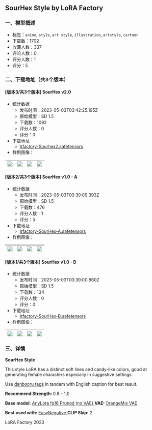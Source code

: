 ## SourHex Style by LoRA Factory
### 一、模型概述

- 标签：`anime`, `style`, `art style`, `illustration`, `artstyle`, `cartoon`
- 下载数：1702
- 收藏人数：337
- 评论人数：0
- 评分人数：1
- 评分：5

### 二、下载地址（共3个版本）

#### [版本3/共3个版本] SourHex v2.0

- 统计数据
  - 发布时间：2023-05-03T03:42:25.195Z
  - 原始模型：SD 1.5
  - 下载数：1092
  - 评分人数：0
  - 评分：0
- 下载地址
  - [lrfactory-Sourhex2.safetensors](https://civitai.com/api/download/models/61073)
- 样例图像：

| <img src="https://image.civitai.com/xG1nkqKTMzGDvpLrqFT7WA/a858cda9-7072-4da6-ab21-479602b0fd97/width=450/669244.jpeg" /> | <img src="https://image.civitai.com/xG1nkqKTMzGDvpLrqFT7WA/2dc586de-450c-4c22-a8a1-b55c77acc9eb/width=450/669245.jpeg" /> | <img src="https://image.civitai.com/xG1nkqKTMzGDvpLrqFT7WA/54e6c207-34ce-429e-b5bb-e14933bf9571/width=450/669274.jpeg" /> | <img src="https://image.civitai.com/xG1nkqKTMzGDvpLrqFT7WA/8d46c0b2-eceb-4c0d-81cd-c31a4ea92565/width=450/669269.jpeg" /> |
| ---- | ---- | ---- | ---- |

#### [版本2/共3个版本] SourHex v1.0 - A

- 统计数据
  - 发布时间：2023-05-03T03:39:09.393Z
  - 原始模型：SD 1.5
  - 下载数：476
  - 评分人数：1
  - 评分：5
- 下载地址
  - [lrfactory-SourHex-A.safetensors](https://civitai.com/api/download/models/59394)
- 样例图像：

| <img src="https://image.civitai.com/xG1nkqKTMzGDvpLrqFT7WA/a3f1ae12-1304-4bc9-a1be-43c51c820c00/width=450/648028.jpeg" /> | <img src="https://image.civitai.com/xG1nkqKTMzGDvpLrqFT7WA/798dcb68-4e97-4c8b-06c3-47ee04c0c100/width=450/655835.jpeg" /> | <img src="https://image.civitai.com/xG1nkqKTMzGDvpLrqFT7WA/3343d77f-06bc-4ca3-9147-f99b99a89900/width=450/648036.jpeg" /> | <img src="https://image.civitai.com/xG1nkqKTMzGDvpLrqFT7WA/af196a01-09ee-4fbd-c17a-61ef2f477200/width=450/648063.jpeg" /> |
| ---- | ---- | ---- | ---- |

#### [版本1/共3个版本] SourHex v1.0 - B

- 统计数据
  - 发布时间：2023-05-03T03:39:00.860Z
  - 原始模型：SD 1.5
  - 下载数：134
  - 评分人数：0
  - 评分：0
- 下载地址
  - [lrfactory-SourHex-B.safetensors](https://civitai.com/api/download/models/59405)
- 样例图像：

| <img src="https://image.civitai.com/xG1nkqKTMzGDvpLrqFT7WA/0a196e33-016f-42d8-2582-0c10f5d15800/width=450/648102.jpeg" /> | <img src="https://image.civitai.com/xG1nkqKTMzGDvpLrqFT7WA/238679af-b019-40a3-756b-2b6eda445d00/width=450/655853.jpeg" /> | <img src="https://image.civitai.com/xG1nkqKTMzGDvpLrqFT7WA/17f7521d-f462-4293-fdce-7b26b5e20800/width=450/648113.jpeg" /> | <img src="https://image.civitai.com/xG1nkqKTMzGDvpLrqFT7WA/423b8865-c9ca-40ca-8a98-20be92d91400/width=450/648123.jpeg" /> |
| ---- | ---- | ---- | ---- |


### 三、详情
<p><strong>SourHex Style</strong></p><p>This style LoRA has a distinct soft lines and candy-like colors, good at generating female characters especially in suggestive settings.</p><p></p><p>Use <a target="_blank" rel="ugc" href="https://danbooru.donmai.us/wiki_pages/tag_groups">danbooru tags</a> in tandem with English caption for best result.</p><p></p><p><strong>Recommend Strength: </strong>0.6 - 1.0 </p><p><strong>Base model:</strong> <a target="_blank" rel="ugc" href="https://civitai.com/models/23900">AnyLora fp16 Pruned (no VAE) </a><strong>VAE: </strong><a target="_blank" rel="ugc" href="https://huggingface.co/WarriorMama777/OrangeMixs/blob/main/VAEs/orangemix.vae.pt">OrangeMix VAE</a></p><p><strong>Best used with: </strong><a target="_blank" rel="ugc" href="https://civitai.com/models/7808/easynegative">EasyNegative </a><strong>CLIP Skip:</strong> 2</p><p></p><p>LoRA Factory 2023</p>